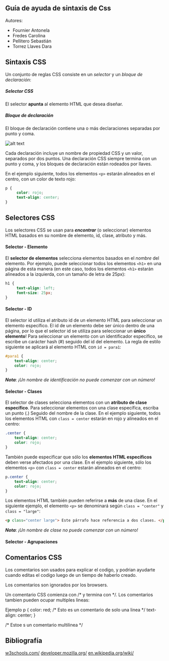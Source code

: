 ﻿## Guía de ayuda de sintaxis de Css

Autores:
  - Fournier Antonela
  - Fredes Carolina
  - Pellitero Sebastián
  - Torrez Llaves Dara

## Sintaxis CSS

Un conjunto de reglas CSS consiste en un *selector* y un *bloque de declaración*:

##### Selector CSS

El selector **apunta** al elemento HTML que desea diseñar.

##### Bloque de declaración

El bloque de declaración contiene una o más declaraciones separadas por punto y coma.

![alt text](https://www.w3schools.com/css/selector.gif "CSS selectors")

Cada declaración incluye un nombre de propiedad CSS y un valor, separados por dos puntos.
Una declaración CSS siempre termina con un punto y coma, y los bloques de declaración están rodeados por llaves.

En el ejemplo siguiente, todos los elementos `<p>` estarán alineados en el centro, con un color de texto rojo:
```css
p {
     color: rojo;
     text-align: center;
}
```

## Selectores CSS

Los selectores CSS se usan para *__encontrar__* (o seleccionar) elementos HTML basados en su nombre de elemento, id, clase, atributo y más.

#### Selector - Elemento

El **selector de elementos** selecciona elementos basados en el *nombre* del elemento.
Por ejemplo, puede seleccionar todos los elementos `<h1>` en una página de esta manera (en este caso, todos los elementos `<h1>` estarán alineados a la izquierda, con un tamaño de letra de 25px):

```css
h1 {
     text-align: left;
     font-size: 25px;
}
```

#### Selector - ID

El selector id utiliza el atributo id de un elemento HTML para seleccionar un elemento específico.
El id de un elemento debe ser único dentro de una página, por lo que el selector id se utiliza para seleccionar un **único elemento**!
Para seleccionar un elemento con un identificador específico, se escribe un carácter hash (#) seguido del id del elemento.
La regla de estilo siguiente se aplicará al elemento HTML con `id = para1`:

```css
#para1 {
    text-align: center;
    color: rojo;
}
```
***Nota***: *¡Un nombre de identificación no puede comenzar con un número!*

#### Selector - Clases

El selector de clases selecciona elementos con un **atributo de clase específico**.
Para seleccionar elementos con una clase específica, escriba un punto (.) Seguido del nombre de la clase.
En el ejemplo siguiente, todos los elementos HTML con `class = center` estarán en rojo y alineados en el centro:
```css
.center {
    text-align: center;
    color: rojo;
} 
```
También puede especificar que sólo los **elementos HTML específicos** deben verse afectados por una clase.
En el ejemplo siguiente, sólo los elementos `<p>` con `class = center` estarán alineados en el centro:
```css
p.center {
    text-align: center;
    color: rojo;
} 
```
Los elementos HTML también pueden referirse a **más** de una clase.
En el siguiente ejemplo, el elemento `<p>` se denominará según `class = "center"` y `class = "large"`:
```html
<p class="center large"> Este párrafo hace referencia a dos clases. </p>
```
***Nota***: *¡Un nombre de clase no puede comenzar con un número!*	

#### Selector - Agrupaciones



## Comentarios CSS
Los comentarios son usados para explicar el codigo, y podrian ayudarte cuando editas el codigo luego de un tiempo de haberlo creado.

Los comentarios son ignorados por los browsers.

Un comentario CSS comienza con /* y termina con */. Los comentarios tambien pueden ocupar multiples lineas:

Ejemplo
p {
    color: red;
    /* Esto es un comentario de solo una linea */
    text-align: center;
}

/* Estoe s
un comentario
multilinea */ 

## Bibliografía 
[w3schools.com/](https://www.w3schools.com/)
[developer.mozilla.org/](https://developer.mozilla.org/)
[en.wikipedia.org/wiki/](https://en.wikipedia.org/wiki/Cascading_Style_Sheets)